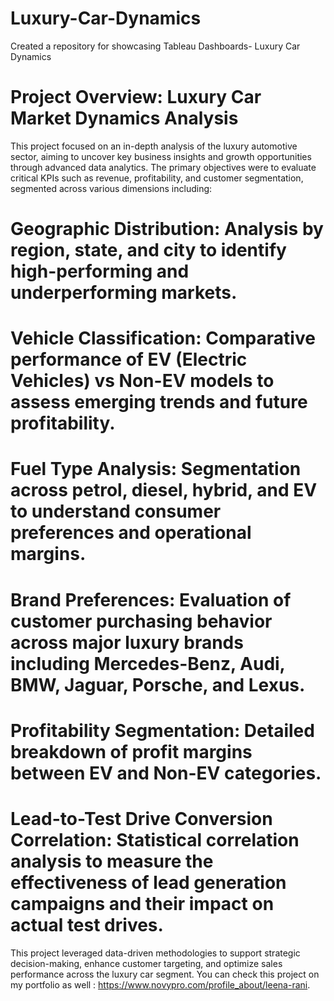 # Luxury-Car-Dynamics
Created a repository for showcasing Tableau Dashboards- Luxury Car Dynamics

# Project Overview: Luxury Car Market Dynamics Analysis
This project focused on an in-depth analysis of the luxury automotive sector, aiming to uncover key business insights and growth opportunities through advanced data analytics. The primary objectives were to evaluate critical KPIs such as revenue, profitability, and customer segmentation, segmented across various dimensions including:
# Geographic Distribution: Analysis by region, state, and city to identify high-performing and underperforming markets.
# Vehicle Classification: Comparative performance of EV (Electric Vehicles) vs Non-EV models to assess emerging trends and future profitability.
# Fuel Type Analysis: Segmentation across petrol, diesel, hybrid, and EV to understand consumer preferences and operational margins.
# Brand Preferences: Evaluation of customer purchasing behavior across major luxury brands including Mercedes-Benz, Audi, BMW, Jaguar, Porsche, and Lexus.
# Profitability Segmentation: Detailed breakdown of profit margins between EV and Non-EV categories.
# Lead-to-Test Drive Conversion Correlation: Statistical correlation analysis to measure the effectiveness of lead generation campaigns and their impact on actual test drives.
This project leveraged data-driven methodologies to support strategic decision-making, enhance customer targeting, and optimize sales performance across the luxury car segment.
You can check this project on my portfolio as well : https://www.novypro.com/profile_about/leena-rani.
